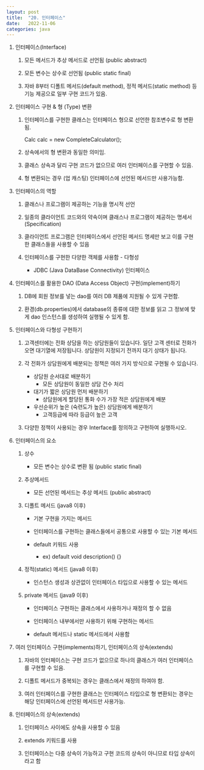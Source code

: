 ```yaml
---
layout: post
title:  "20. 인터페이스"
date:   2022-11-06
categories: java
---
```

1. 인터페이스(Interface)

    1) 모든 메서드가 추상 메서드로 선언됨 (public abstract)

    2) 모든 변수는 상수로 선언됨 (public static final)

    3) 자바 8부터 디폴트 메서드(default method), 정적 메서드(static method) 등 
       기능 제공으로 일부 구현 코드가 있음.

2. 인터페이스 구현 & 형 (Type) 변환

    1) 인터페이스를 구현한 클래스는 인터페이스 형으로 선언한 참조변수로 형 변환 됨.


        Calc calc = new CompleteCalculator();


    2) 상속에서의 형 변환과 동일한 의미임.

    3) 클래스 상속과 달리 구현 코드가 없으므로 여러 인터페이스를 구현할 수 있음.

    4) 형 변환되는 경우 (업 캐스팅) 인터페이스에 선언된 메서드만 사용가능함. 

3. 인터페이스의 역할

    1) 클래스나 프로그램이 제공하는 기능을 명시적 선언

    2) 일종의 클라이언트 코드와의 약속이며 클래스나 프로그램이 제공하는 명세서(Specification)

    3) 클라이언트 프로그램은 인터페이스에서 선언된 메서드 명세만 보고 이를 구현한 클래스들을 사용할 수 있음

    4) 인터페이스를 구현한 다양한 객체를 사용함 - 다형성

        - JDBC (Java DataBase Connectivity) 인터페이스

4. 인터페이스를 활용한 DAO (Data Access Object) 구현(implement)하기

    1) DB에 회원 정보를 넣는 dao를 여러 DB 제품에 지원될 수 있게 구현함.

    2) 환경(db.properties)에서 database의 종류에 대한 정보를 읽고
       그 정보에 맞게 dao 인스턴스를 생성하여 실행될 수 있게 함.

5. 인터페이스와 다형성 구현하기

    1) 고객센터에는 전화 상담을 하는 상담원들이 있습니다.
       일단 고객 센터로 전화가 오면 대기열에 저장됩니다.
       상담원이 지정되기 전까지 대기 상태가 됩니다.

    2) 각 전화가 상담원에게 배분되는 정책은 여러 가지 방식으로 구현될 수 있습니다.
    

        - 상담원 순서대로 배분하기
            - 모든 상담원이 동일한 상담 건수 처리
        - 대기가 짧은 상담원 먼저 배분하기
            - 상담원에게 할당된 통화 수가 가장 적은 상담원에게 배분
        - 우선순위가 높은 (숙련도가 높은) 상담원에게 배분하기
            - 고객등급에 따라 등급이 높은 고객


    3) 다양한 정책이 사용되는 경우 Interface를 정의하고 구현하여 실행하시오.

6. 인터페이스의 요소

    1) 상수

        - 모든 변수는 상수로 변환 됨 (public static final)

    2) 추상메서드

        - 모든 선언된 메서드는 추상 메서드 (public abstract)

    3) 디폴트 메서드 (java8 이후)

        - 기본 구현을 가지는 메서드 

        - 인터페이스를 구현하는 클래스들에서 공통으로 사용할 수 있는 기본 메서드

        - default 키워드 사용 

            - ex) default void description() {}

    4) 정적(static) 메서드 (java8 이후)

        - 인스턴스 생성과 상관없이 인터페이스 타입으로 사용할 수 있는 메서드

    5) private 메서드 (java9 이후)

        - 인터페이스 구현하는 클래스에서 사용하거나 재정의 할 수 없음

        - 인터페이스 내부에서만 사용하기 위해 구현하는 메서드

        - default 메서드나 static 메서드에서 사용함 

7. 여러 인터페이스 구현(implements)하기, 인터페이스의 상속(extends)

    1) 자바의 인터페이스는 구현 코드가 없으므로
       하나의 클래스가 여러 인터페이스를 구현할 수 있음.

    2) 디폴트 메서드가 중복되는 경우는 클래스에서 재정의 하여야 함.

    3) 여러 인터페이스를 구현한 클래스는
       인터페이스 타입으로 형 변환되는 경우는 해당 인터페이스에 선언된 메서드만 사용가능.

8. 인터페이스의 상속(extends)

    1) 인터페이스 사이에도 상속을 사용할 수 있음

    2) extends 키워드를 사용
    
    3) 인터페이스는 다중 상속이 가능하고
       구현 코드의 상속이 아니므로 타입 상속이라고 함